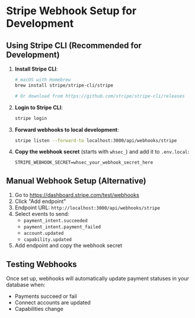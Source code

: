 # Stripe Webhook Setup for Development

## Using Stripe CLI (Recommended for Development)

1. **Install Stripe CLI**:
   ```bash
   # macOS with Homebrew
   brew install stripe/stripe-cli/stripe
   
   # Or download from https://github.com/stripe/stripe-cli/releases
   ```

2. **Login to Stripe CLI**:
   ```bash
   stripe login
   ```

3. **Forward webhooks to local development**:
   ```bash
   stripe listen --forward-to localhost:3000/api/webhooks/stripe
   ```

4. **Copy the webhook secret** (starts with `whsec_`) and add it to `.env.local`:
   ```
   STRIPE_WEBHOOK_SECRET=whsec_your_webhook_secret_here
   ```

## Manual Webhook Setup (Alternative)

1. Go to https://dashboard.stripe.com/test/webhooks
2. Click "Add endpoint"
3. Endpoint URL: `http://localhost:3000/api/webhooks/stripe`
4. Select events to send:
   - `payment_intent.succeeded`
   - `payment_intent.payment_failed`
   - `account.updated`
   - `capability.updated`
5. Add endpoint and copy the webhook secret

## Testing Webhooks

Once set up, webhooks will automatically update payment statuses in your database when:
- Payments succeed or fail
- Connect accounts are updated
- Capabilities change